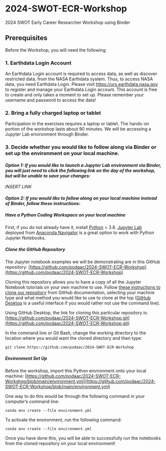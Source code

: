 # 2024-SWOT-ECR-Workshop
2024 SWOT Early Career Researcher Workshop using Binder

## Prerequisites

Before the Workshop, you will need the following:

### **1. Earthdata Login Account**

An Earthdata Login account is required to access data, as well as discover restricted data, from the NASA Earthdata system. Thus, to access NASA data, you need Earthdata Login. Please visit https://urs.earthdata.nasa.gov to register and manage your Earthdata Login account. This account is free to create and only takes a moment to set up. Please remember your username and password to access the data!

### **2. Bring a fully charged laptop or tablet**

Participation in the exercises requires a laptop or tablet. The hands-on portion of the workshop lasts about 90 minutes. We will be accessing a Jupyter Lab environment through Binder. 

### **3. Decide whether you would like to follow along via Binder or set up the environment on your local machine.**

#### *Option 1: If you would like to launch a Jupyter Lab environment via Binder, you will just need to click the following link on the day of the workshop, but will be unable to save your changes:*

*INSERT LINK*

#### *Option 2: If you would like to follow along on your local machine instead of Binder, follow these instructions:*

##### Have a Python Coding Workspace on your local machine

First, if you do not already have it, install [Python](https://www.python.org/downloads/) > 3.8. [Jupyter Lab](https://jupyter.org/install) deployed from [Anaconda Navigator](https://docs.anaconda.com/navigator/index.html) is a great option to work with Python Jupyter Notebooks. 

##### Clone the GitHub Repository

The Jupyter notebook examples we will be demonstrating are in this GitHub repository: [https://github.com/podaac/2024-SWOT-ECR-Workshop](https://github.com/podaac/2024-SWOT-ECR-Workshop)

Cloning this repository allows you to have a copy of all the Jupyter Notebook tutorials on your own machine to use. Follow [these instructions to clone our repository](https://docs.github.com/en/repositories/creating-and-managing-repositories/cloning-a-repository) from GitHub documentation, selecting your machine type and what method you would like to use to clone at the top ([GitHub Desktop](https://desktop.github.com/) is a useful interface if you would rather not use the command line).

Using GitHub Desktop, the link for cloning this particular repository is: [https://github.com/podaac/2024-SWOT-ECR-Workshop.git](https://github.com/podaac/2024-SWOT-ECR-Workshop.git)

In the command line or Git Bash, change the working directory to the location where you would want the cloned directory and then type:

`git clone https://github.com/podaac/2024-SWOT-ECR-Workshop`

##### Environment Set Up

Before the workshop, import this Python environment onto your local machine: [https://github.com/podaac/2024-SWOT-ECR-Workshop/blob/main/environment.yml](https://github.com/podaac/2024-SWOT-ECR-Workshop/blob/main/environment.yml)

One way to do this would be through the following command in your computer’s command line: 

`conda env create --file environment.yml`

To activate the environment, run the following command:

`conda env create --file environment.yml`

Once you have done this, you will be able to successfully run the notebooks from the cloned repository on your local environment!
